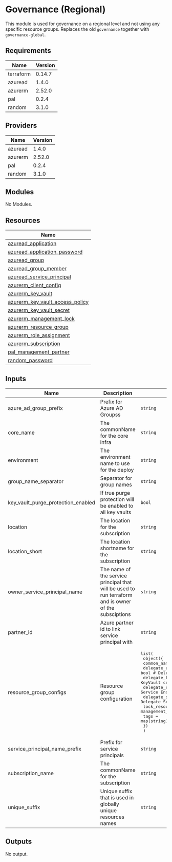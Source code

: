 # Governance (Regional)

This module is used for governance on a regional level and not using any specific resource groups. Replaces the old `governance` together with `governance-global`.

## Requirements

| Name | Version |
|------|---------|
| terraform | 0.14.7 |
| azuread | 1.4.0 |
| azurerm | 2.52.0 |
| pal | 0.2.4 |
| random | 3.1.0 |

## Providers

| Name | Version |
|------|---------|
| azuread | 1.4.0 |
| azurerm | 2.52.0 |
| pal | 0.2.4 |
| random | 3.1.0 |

## Modules

No Modules.

## Resources

| Name |
|------|
| [azuread_application](https://registry.terraform.io/providers/hashicorp/azuread/1.4.0/docs/data-sources/application) |
| [azuread_application_password](https://registry.terraform.io/providers/hashicorp/azuread/1.4.0/docs/resources/application_password) |
| [azuread_group](https://registry.terraform.io/providers/hashicorp/azuread/1.4.0/docs/data-sources/group) |
| [azuread_group_member](https://registry.terraform.io/providers/hashicorp/azuread/1.4.0/docs/resources/group_member) |
| [azuread_service_principal](https://registry.terraform.io/providers/hashicorp/azuread/1.4.0/docs/data-sources/service_principal) |
| [azurerm_client_config](https://registry.terraform.io/providers/hashicorp/azurerm/2.52.0/docs/data-sources/client_config) |
| [azurerm_key_vault](https://registry.terraform.io/providers/hashicorp/azurerm/2.52.0/docs/resources/key_vault) |
| [azurerm_key_vault_access_policy](https://registry.terraform.io/providers/hashicorp/azurerm/2.52.0/docs/resources/key_vault_access_policy) |
| [azurerm_key_vault_secret](https://registry.terraform.io/providers/hashicorp/azurerm/2.52.0/docs/resources/key_vault_secret) |
| [azurerm_management_lock](https://registry.terraform.io/providers/hashicorp/azurerm/2.52.0/docs/resources/management_lock) |
| [azurerm_resource_group](https://registry.terraform.io/providers/hashicorp/azurerm/2.52.0/docs/resources/resource_group) |
| [azurerm_role_assignment](https://registry.terraform.io/providers/hashicorp/azurerm/2.52.0/docs/resources/role_assignment) |
| [azurerm_subscription](https://registry.terraform.io/providers/hashicorp/azurerm/2.52.0/docs/data-sources/subscription) |
| [pal_management_partner](https://registry.terraform.io/providers/xenitab/pal/0.2.4/docs/resources/management_partner) |
| [random_password](https://registry.terraform.io/providers/hashicorp/random/3.1.0/docs/resources/password) |

## Inputs

| Name | Description | Type | Default | Required |
|------|-------------|------|---------|:--------:|
| azure\_ad\_group\_prefix | Prefix for Azure AD Groupss | `string` | `"az"` | no |
| core\_name | The commonName for the core infra | `string` | n/a | yes |
| environment | The environment name to use for the deploy | `string` | n/a | yes |
| group\_name\_separator | Separator for group names | `string` | `"-"` | no |
| key\_vault\_purge\_protection\_enabled | If true purge protection will be enabled to all key vaults | `bool` | `false` | no |
| location | The location for the subscription | `string` | n/a | yes |
| location\_short | The location shortname for the subscription | `string` | n/a | yes |
| owner\_service\_principal\_name | The name of the service principal that will be used to run terraform and is owner of the subsciptions | `string` | n/a | yes |
| partner\_id | Azure partner id to link service principal with | `string` | `""` | no |
| resource\_group\_configs | Resource group configuration | <pre>list(<br>    object({<br>      common_name                = string<br>      delegate_aks               = bool # Delegate aks permissions<br>      delegate_key_vault         = bool # Delegate KeyVault creation<br>      delegate_service_endpoint  = bool # Delegate Service Endpoint permissions<br>      delegate_service_principal = bool # Delegate Service Principal<br>      lock_resource_group        = bool # Adds management_lock (CanNotDelete) to the resource group<br>      tags                       = map(string)<br>    })<br>  )</pre> | n/a | yes |
| service\_principal\_name\_prefix | Prefix for service principals | `string` | `"sp"` | no |
| subscription\_name | The commonName for the subscription | `string` | n/a | yes |
| unique\_suffix | Unique suffix that is used in globally unique resources names | `string` | `""` | no |

## Outputs

No output.
